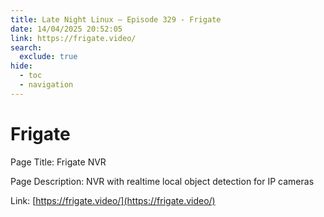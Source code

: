 ```yaml
---
title: Late Night Linux – Episode 329 - Frigate
date: 14/04/2025 20:52:05
link: https://frigate.video/
search:
  exclude: true
hide:
  - toc
  - navigation
---
```


# Frigate

Page Title: Frigate NVR

Page Description: NVR with realtime local object detection for IP cameras 

Link: [https://frigate.video/](https://frigate.video/)